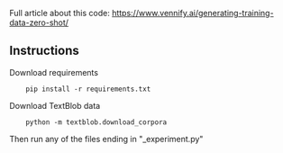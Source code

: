
Full article about this code: 
https://www.vennify.ai/generating-training-data-zero-shot/

## Instructions
Download requirements  
```shell
    pip install -r requirements.txt
```


Download TextBlob data  
```shell
    python -m textblob.download_corpora
```

Then run any of the files ending in "_experiment.py"


